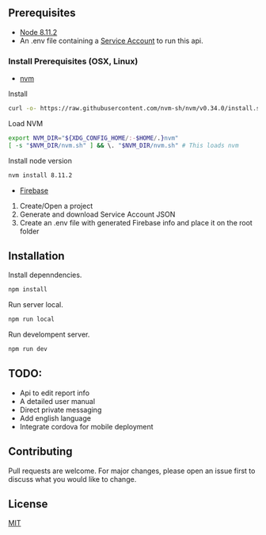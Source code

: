 ## Prerequisites

- [Node 8.11.2](https://nodejs.org/fr/blog/release/v8.11.2/)
- An .env file containing a [Service Account](https://cloud.google.com/compute/docs/access/service-accounts) to run this api.

### Install Prerequisites (OSX, Linux)

- [nvm](https://github.com/nvm-sh/nvm)

Install

```bash
curl -o- https://raw.githubusercontent.com/nvm-sh/nvm/v0.34.0/install.sh | bash
```

Load NVM

```sh
export NVM_DIR="${XDG_CONFIG_HOME/:-$HOME/.}nvm"
[ -s "$NVM_DIR/nvm.sh" ] && \. "$NVM_DIR/nvm.sh" # This loads nvm
```

Install node version

```bash
nvm install 8.11.2
```

- [Firebase](https://console.firebase.google.com)

1. Create/Open a project
2. Generate and download Service Account JSON
3. Create an .env file with generated Firebase info and place it on the root folder


## Installation

Install depenndencies.

```bash
npm install
```

Run server local.

```bash
npm run local
```

Run develompent server.

```bash
npm run dev
```

## TODO:
- Api to edit report info
- A detailed user manual
- Direct private messaging
- Add english language
- Integrate cordova for mobile deployment

## Contributing
Pull requests are welcome. For major changes, please open an issue first to discuss what you would like to change.

## License
[MIT](https://choosealicense.com/licenses/mit/)